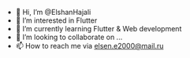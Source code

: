 - 👋 Hi, I’m @ElshanHajali
- 👀 I’m interested in Flutter
- 🌱 I’m currently learning Flutter & Web development
- 💞️ I’m looking to collaborate on ...
- 📫 How to reach me via elsen.e2000@mail.ru

<!---
ElshanHajali/ElshanHajali is a ✨ special ✨ repository because its `README.md` (this file) appears on your GitHub profile.
You can click the Preview link to take a look at your changes.
--->

